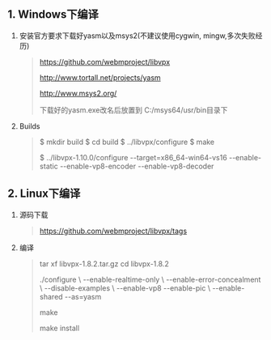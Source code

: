 ## 1. Windows下编译

1. 安装官方要求下载好yasm以及msys2(不建议使用cygwin, mingw,多次失败经历)

   >https://github.com/webmproject/libvpx
   >
   >http://www.tortall.net/projects/yasm
   >
   >http://www.msys2.org/
   >
   >下载好的yasm.exe改名后放置到 C:/msys64/usr/bin目录下

2. Builds

   >  $ mkdir build
   >  $ cd build
   >  $ ../libvpx/configure <options>
   >  $ make
   >
   >  $ ../libvpx-1.10.0/configure --target=x86_64-win64-vs16  --enable-static  --enable-vp8-encoder --enable-vp8-decoder

## 2. Linux下编译

1. 源码下载

   >https://github.com/webmproject/libvpx/tags

2. 编译

   >tar xf libvpx-1.8.2.tar.gz
   >cd libvpx-1.8.2
   >
   >./configure \    --enable-realtime-only \    --enable-error-concealment \    --disable-examples \    --enable-vp8 --enable-pic \    --enable-shared --as=yasm
   >
   >make
   >
   >make install

   